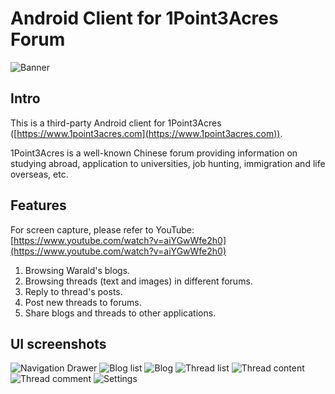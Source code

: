 # Android Client for 1Point3Acres Forum 

![Banner](https://bqe1bw.bn1302.livefilestore.com/y3mix51CZ1GEja9arB1ymRH0YiS7hgakf7aqtkkkf4dvJ1iRMMJR1ASE5pBczX2XyXMWqsjHtWCKsYy4XljNcIelZ3-0xxIAtXVX2VD5mKhuowB9YR-YoMgUnS1ak1GXWZwNAGOwivbN1KrKc8SRp5T0JCoxahz8tG6j2HXVGRX1l4?width=1024&height=500&cropmode=none)

## Intro
This is a third-party Android client for 1Point3Acres ([https://www.1point3acres.com](https://www.1point3acres.com)).

1Point3Acres is a well-known Chinese forum providing information on studying abroad, application to universities, job hunting, immigration and life overseas, etc.


## Features
For screen capture, please refer to YouTube:
[https://www.youtube.com/watch?v=aiYGwWfe2h0](https://www.youtube.com/watch?v=aiYGwWfe2h0)

1. Browsing Warald's blogs.
2. Browsing threads (text and images) in different forums.
3. Reply to thread's posts.
4. Post new threads to forums.
5. Share blogs and threads to other applications.

## UI screenshots
![Navigation Drawer](https://sx6lpw.bn1302.livefilestore.com/y3m-3SgeC2Qo6earWOn74iSBRMcZfbrGvxjfGHBrfb1v8VUfbXnI6TJ2y-Nt8wfY4hSlU5Oe_-tFON5c09KZQRdZjW8AK2z1GkU6kTW8HhHYlUIlLsdduQs0cXnOUAyDYZJm05Jlcq0tgGhdsnidKXaOwmFS43q6q88XriNSwCP9k8?width=960&height=1570&cropmode=none)
![Blog list](https://bqeybw.bn1302.livefilestore.com/y3mZd3IEkHN0SOH_zCxGZjUyMe_iTnAa-tnmzNAYwvajfHvFBX9YefltHP4hyFpn-oG1ZaKzozbqqh5OSJVXKDgcfnUrS4ICPH3ify3PRFaqv-Ukdf3acejO-cWSX4116DWJ8rcxPMJQbzauRUWCnlKGkRsb78pKyVGqXwPNO3CLeE?width=960&height=1570&cropmode=none)
![Blog](https://ohtzqg.bn1302.livefilestore.com/y3mPWVQvyJxdlnR5xfqmisxDW3GA-mk2u6z8W3ajOpvkv7FqjZCoffdR-UV3xxBcztrKn600qbw-Fpv5vj5bPS4jAjwuk9wbTH9e-R-uAdGHx2LRsYBl5H2Xllcitd-hvTj9dxwZX2UsFNba-ubmNQ_BBgJaMA8_7OkYZvRZHzXgWI?width=960&height=1570&cropmode=none)
![Thread list](https://qjdgeg.bn1302.livefilestore.com/y3mU1M6kbpigHdHvYomDHXla2ROKtkDVIRLJQ4B9DmUI3IE2J81v2VbVlbTCByPxyAiD5yprKzLjl4Iia_Wloxc1mVUj2ecwJdxtGHtBZaJxRb3NzvyUSDbTDj0tVUGXA7ruviKKuTVZTQZuGf5UFZNlSf06VhfxUE9H9uGJMhc2PI?width=960&height=1570&cropmode=none)
![Thread content](https://sx6opw.bn1302.livefilestore.com/y3mTxni2ix2ED0NOQ1zPJFS_DM1ZSkFLtY3z0E8vBZMpVdbI8Q5EnFtG21C0X-J4-muvrgNPVT4zafZjKogQ_Wi70sV8zLIOjXvXDxSIqCMWfPO7IxmM1dz4rXJotnKIBAJ9mhfHVQZUiVuWycclM7lhQVYBN4vk3FFht4vovUAfpw?width=960&height=1570&cropmode=none)
![Thread comment](https://5pi1sg.bn1302.livefilestore.com/y3mc9J_8ko6lHORv8kJI9GAaeJa9fl48I7pE2WFsGyjqjlEkMSt9zSoSsyY2wK7mAXL5NTjURAFKpX5imv4ztlS4_cknLjaZzP5Ehau1kviTCvuHN_TiN0R0aedaMVemsslmDG5nP8lly3Gs9JCEpH6o2Q8kOAykizhGs_RBl3gPTA?width=960&height=1570&cropmode=none)
![Settings](https://1msr7w.bn1302.livefilestore.com/y3mSlpz1JEBTBNODd4caQ1YaxWxFff3x8OnFdm31vwnbAFWY2ZcUKjAxuUV8XqdM5376AIMtV307YcVJCAqBsTA1WAcY1wiuz7U43rU1R2Vpv7eQO0LfhPE7I729XyjoKII1cAV6BuwZfZIRw8BKHlhV3yN9vt3lRwVKmlZ81z3P3M?width=960&height=1570&cropmode=none)
